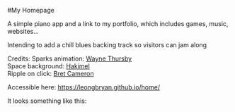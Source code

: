 #My Homepage

A simple piano app and a link to my portfolio, which includes games, music, websites...

Intending to add a chill blues backing track so visitors can jam along

Credits:
Sparks animation: [Wayne Thursby](https://codepen.io/1srq) <br>
Space background: [Hakimel](https://codepen.io/hakimel) <br>
Ripple on click: [Bret Cameron](https://css-tricks.com/author/) <br>

Accessible here: https://leongbryan.github.io/home/

It looks something like this:


